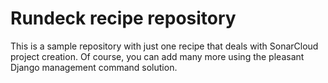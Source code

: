 # Rundeck recipe repository

This is a sample repository with just one recipe that deals with SonarCloud project creation. Of course, you can add many more using the pleasant Django management command solution.

